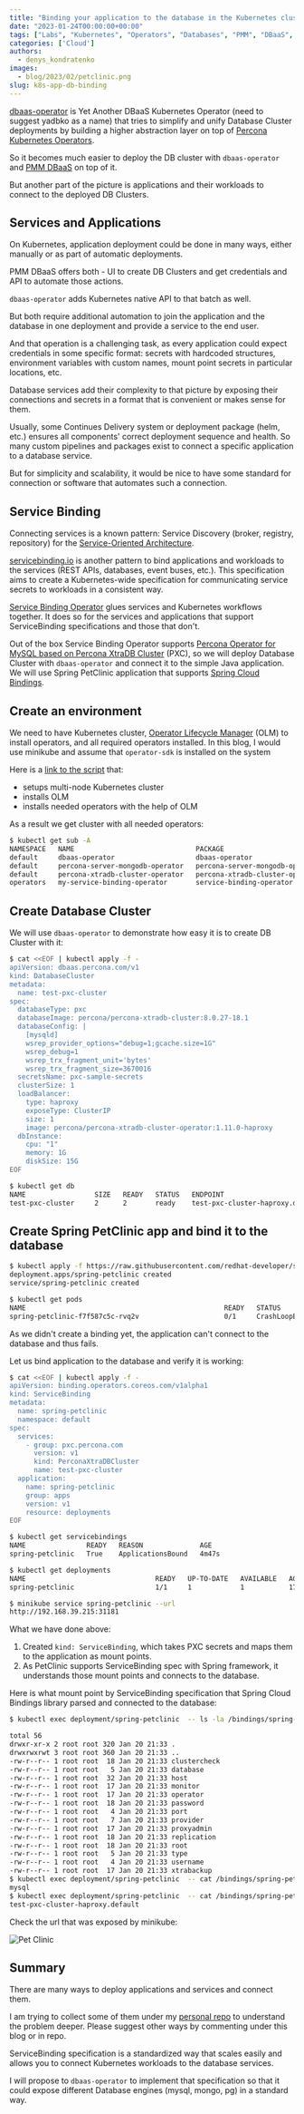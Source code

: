 ```yaml
---
title: "Binding your application to the database in the Kubernetes cluster"
date: "2023-01-24T00:00:00+00:00"
tags: ["Labs", "Kubernetes", "Operators", "Databases", "PMM", "DBaaS", "Minikube"]
categories: ['Cloud']
authors:
  - denys_kondratenko
images:
  - blog/2023/02/petclinic.png
slug: k8s-app-db-binding
---
```


[dbaas-operator](https://github.com/percona/dbaas-operator) is Yet Another DBaaS Kubernetes Operator (need to suggest yadbko as a name) that tries to simplify and unify Database Cluster deployments by building a higher abstraction layer on top of [Percona Kubernetes Operators](https://www.percona.com/software/percona-kubernetes-operators).

So it becomes much easier to deploy the DB cluster with `dbaas-operator` and [PMM DBaaS](https://docs.percona.com/percona-monitoring-and-management/get-started/dbaas.html) on top of it.

But another part of the picture is applications and their workloads to connect to the deployed DB Clusters.

## Services and Applications

On Kubernetes, application deployment could be done in many ways, either manually or as part of automatic deployments.

PMM DBaaS offers both - UI to create DB Clusters and get credentials and API to automate those actions.

`dbaas-operator` adds Kubernetes native API to that batch as well.

But both require additional automation to join the application and the database in one deployment and provide a service to the end user.

And that operation is a challenging task, as every application could expect credentials in some specific format: secrets with hardcoded structures, environment variables with custom names, mount point secrets in particular locations, etc.

Database services add their complexity to that picture by exposing their connections and secrets in a format that is convenient or makes sense for them.

Usually, some Continues Delivery system or deployment package (helm, etc.) ensures all components' correct deployment sequence and health. So many custom pipelines and packages exist to connect a specific application to a database service.

But for simplicity and scalability, it would be nice to have some standard for connection or software that automates such a connection. 

## Service Binding

Connecting services is a known pattern: Service Discovery (broker, registry, repository) for the [Service-Oriented Architecture](https://en.wikipedia.org/wiki/Service-oriented_architecture).

[servicebinding.io](https://servicebinding.io/) is another pattern to bind applications and workloads to the services (REST APIs, databases, event buses, etc.). This specification aims to create a Kubernetes-wide specification for communicating service secrets to workloads in a consistent way.

[Service Binding Operator](https://redhat-developer.github.io/service-binding-operator/userguide/intro.html) glues services and Kubernetes workflows together. It does so for the services and applications that support ServiceBinding specifications and those that don't. 

Out of the box Service Binding Operator supports [Percona Operator for MySQL based on Percona XtraDB Cluster](https://docs.percona.com/percona-operator-for-mysql/pxc/index.html) (PXC), so we will deploy Database Cluster with `dbaas-operator` and connect it to the simple Java application. We will use Spring PetClinic application that supports [Spring Cloud Bindings](https://github.com/spring-cloud/spring-cloud-bindings).

## Create an environment

We need to have Kubernetes cluster, [Operator Lifecycle Manager](https://olm.operatorframework.io/) (OLM) to install operators, and all required operators installed. In this blog, I would use minikube and assume that `operator-sdk` is installed on the system

Here is a [link to the script](https://github.com/denisok/k8s-connect-app-to-db/blob/main/assets/bin/service_binding.sh) that:

- setups multi-node Kubernetes cluster
- installs OLM
- installs needed operators with the help of OLM

As a result we get cluster with all needed operators:

```sh
$ kubectl get sub -A
NAMESPACE   NAME                              PACKAGE                           SOURCE                  CHANNEL
default     dbaas-operator                    dbaas-operator                    dbaas-catalog           stable-v0
default     percona-server-mongodb-operator   percona-server-mongodb-operator   dbaas-catalog           stable-v1
default     percona-xtradb-cluster-operator   percona-xtradb-cluster-operator   dbaas-catalog           stable-v1
operators   my-service-binding-operator       service-binding-operator          operatorhubio-catalog   stable
```

## Create Database Cluster

We will use `dbaas-operator` to demonstrate how easy it is to create DB Cluster with it:

```sh
$ cat <<EOF | kubectl apply -f -
apiVersion: dbaas.percona.com/v1
kind: DatabaseCluster
metadata:
  name: test-pxc-cluster
spec:
  databaseType: pxc
  databaseImage: percona/percona-xtradb-cluster:8.0.27-18.1
  databaseConfig: |
    [mysqld]
    wsrep_provider_options="debug=1;gcache.size=1G"
    wsrep_debug=1
    wsrep_trx_fragment_unit='bytes'
    wsrep_trx_fragment_size=3670016
  secretsName: pxc-sample-secrets
  clusterSize: 1
  loadBalancer:
    type: haproxy
    exposeType: ClusterIP
    size: 1
    image: percona/percona-xtradb-cluster-operator:1.11.0-haproxy
  dbInstance:
    cpu: "1"
    memory: 1G
    diskSize: 15G
EOF

$ kubectl get db
NAME                 SIZE   READY   STATUS   ENDPOINT                                              AGE
test-pxc-cluster     2      2       ready    test-pxc-cluster-haproxy.default                      5m
```

## Create Spring PetClinic app and bind it to the database

```sh
$ kubectl apply -f https://raw.githubusercontent.com/redhat-developer/service-binding-operator/master/samples/apps/spring-petclinic/petclinic-mysql-deployment.yaml
deployment.apps/spring-petclinic created
service/spring-petclinic created

$ kubectl get pods
NAME                                                 READY   STATUS    RESTARTS      AGE
spring-petclinic-f7f587c5c-rvq2v                     0/1     CrashLoopBackOff   2 (17s ago)   67s
```

As we didn't create a binding yet, the application can't connect to the database and thus fails.

Let us bind application to the database and verify it is working:

```sh
$ cat <<EOF | kubectl apply -f -
apiVersion: binding.operators.coreos.com/v1alpha1
kind: ServiceBinding
metadata:
  name: spring-petclinic
  namespace: default
spec:
  services:
    - group: pxc.percona.com
      version: v1
      kind: PerconaXtraDBCluster
      name: test-pxc-cluster
  application:
    name: spring-petclinic
    group: apps
    version: v1
    resource: deployments
EOF

$ kubectl get servicebindings
NAME               READY   REASON              AGE
spring-petclinic   True    ApplicationsBound   4m47s

$ kubectl get deployments
NAME                                READY   UP-TO-DATE   AVAILABLE   AGE
spring-petclinic                    1/1     1            1           17m

$ minikube service spring-petclinic --url
http://192.168.39.215:31181
```

What we have done above:

1. Created `kind: ServiceBinding`, which takes PXC secrets and maps them to the application as mount points. 
2. As PetClinic supports ServiceBinding spec with Spring framework, it understands those mount points and connects to the database.

Here is what mount point by ServiceBinding specification that Spring Cloud Bindings library parsed and connected to the database:
```sh
$ kubectl exec deployment/spring-petclinic  -- ls -la /bindings/spring-petclinic/..2023_01_20_21_33_47.4121788695

total 56
drwxr-xr-x 2 root root 320 Jan 20 21:33 .
drwxrwxrwt 3 root root 360 Jan 20 21:33 ..
-rw-r--r-- 1 root root  18 Jan 20 21:33 clustercheck
-rw-r--r-- 1 root root   5 Jan 20 21:33 database
-rw-r--r-- 1 root root  32 Jan 20 21:33 host
-rw-r--r-- 1 root root  17 Jan 20 21:33 monitor
-rw-r--r-- 1 root root  17 Jan 20 21:33 operator
-rw-r--r-- 1 root root  18 Jan 20 21:33 password
-rw-r--r-- 1 root root   4 Jan 20 21:33 port
-rw-r--r-- 1 root root   7 Jan 20 21:33 provider
-rw-r--r-- 1 root root  17 Jan 20 21:33 proxyadmin
-rw-r--r-- 1 root root  18 Jan 20 21:33 replication
-rw-r--r-- 1 root root  18 Jan 20 21:33 root
-rw-r--r-- 1 root root   5 Jan 20 21:33 type
-rw-r--r-- 1 root root   4 Jan 20 21:33 username
-rw-r--r-- 1 root root  17 Jan 20 21:33 xtrabackup
$ kubectl exec deployment/spring-petclinic  -- cat /bindings/spring-petclinic/..2023_01_20_21_33_47.4121788695/database
mysql
$ kubectl exec deployment/spring-petclinic  -- cat /bindings/spring-petclinic/..2023_01_20_21_33_47.4121788695/host
test-pxc-cluster-haproxy.default
```

Check the url that was exposed by minikube:

![Pet Clinic](/blog/2023/02/petclinic.png)

## Summary

There are many ways to deploy applications and services and connect them.

I am trying to collect some of them under my [personal repo](https://github.com/denisok/k8s-connect-app-to-db) to understand the problem deeper. Please suggest other ways by commenting under this blog or in repo.

ServiceBinding specification is a standardized way that scales easily and allows you to connect Kubernetes workloads to the database services.

I will propose to `dbaas-operator` to implement that specification so that it could expose different Database engines (mysql, mongo, pg) in a standard way.
